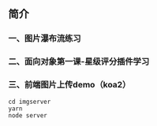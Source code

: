 ## 简介
### 一、图片瀑布流练习
### 二、面向对象第一课-星级评分插件学习
### 三、前端图片上传demo（koa2）
```
cd imgserver
yarn 
node server
```

